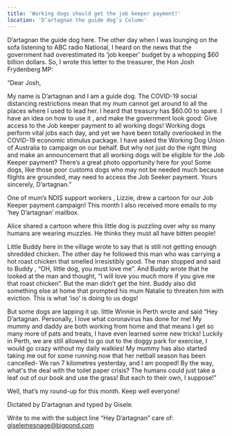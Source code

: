 ```yaml
---
title: 'Working dogs should get the job keeper payment!'
location: 'D’artagnan the guide dog’s Column'
---
```

D’artagnan the guide dog here. The other day when I was lounging on the sofa listening to ABC radio National, I heard on the news that the government had overestimated its ‘job keeper’ budget by a whopping $60 billion dollars. So, I wrote this letter to the treasurer, the Hon Josh Frydenberg MP:

“Dear Josh,

My name is D’artagnan and I am a guide dog. The COVID-19 social distancing restrictions mean that my mum cannot get around to all the places where I used to lead her. I heard that treasury has $60.00 to spare. I have an idea on how to use it , and make the government look good: Give access to the Job keeper payment to all working dogs! Working dogs perform vital jobs each day, and yet we have been totally overlooked in the COVID-19 economic stimulus package. I have asked the Working Dog Union of Australia to campaign on our behalf. But why not just do the right thing and make an announcement that all working dogs will be eligible for the Job Keeper payment? There’s a great photo opportunity here for you! Some dogs, like those poor customs dogs who may not be needed much because flights are grounded, may need to access the Job Seeker payment. Yours sincerely, D’artagnan.”

One of mum’s NDIS support workers , Lizzie, drew a cartoon for our Job Keeper payment campaign!
This month I also received more emails to my ‘hey D’artagnan’ mailbox.

Alice shared a cartoon where this little dog is puzzling over why so many humans are wearing muzzles. He thinks they must all have bitten people!

Little Buddy here in the village wrote to say that is still not getting enough shredded chicken. The other day he followed this man who was carrying a hot roast chicken that smelled irresistibly good. The man stopped and said to Buddy , “OH, little dog, you must love me”. And Buddy wrote that he looked at the man and thought, “I will love you much more if you give me that roast chicken”. But the man didn’t get the hint. Buddy also did something else at home that prompted his mum Natalie to threaten him with eviction. This is what ‘iso’ is doing to us dogs!

But some dogs are lapping it up. little Winnie in Perth wrote and said “Hey D’artagnan. Personally, I love what coronavirus has done for me! My mummy and daddy are both working from home and that means I get so many more of pats and treats, I have even learned some new tricks! Luckily in Perth, we are still allowed to go out to the doggy park for exercise, I would go crazy without my daily walkies! My mummy has also started taking me out for some running now that her netball season has been cancelled- We ran 7 kilometres yesterday, and I am pooped! By the way, what's the deal with the toilet paper crisis? The humans could just take a leaf out of our book and use the grass! But each to their own, I suppose!”

Well, that’s my round-up for this month. Keep well everyone!

Dictated by D’artagnan and typed by Gisele.

Write to me with the subject line “Hey D’artagnan” care of: giselemesnage@bigpond.com
